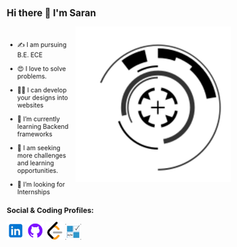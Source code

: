 ## Hi there 👋 I'm Saran

<img align="right" height="350" width="350" src="https://raw.githubusercontent.com/saran-3012/automatic-svg-spinner/main/spinner-color.svg" alt="Spinner">

<br />

- ✍️ I am pursuing B.E. ECE

- 😍 I love to solve problems.
  
- 👨‍💻 I can develop your designs into websites
  
- 🌱 I’m currently learning Backend frameworks
  
- 🧐 I am seeking more challenges and learning opportunities.
  
- 🤔 I’m looking for Internships

### Social & Coding Profiles:
<a href="https://www.linkedin.com/in/saran3012/"><img width="40" height="40" src="https://raw.githubusercontent.com/saran-3012/saran-3012/main/assets/linked-in.svg" alt="LinkedIn"/></a>
<a href="https://github.com/saran-3012"><img width="40" height="40" src="https://raw.githubusercontent.com/saran-3012/saran-3012/main/assets/git-hub.svg" alt="GitHub"/></a>
<a href="https://leetcode.com/u/saran_3012/"><img width="40" height="40" src="https://raw.githubusercontent.com/saran-3012/saran-3012/main/assets/leet-code.svg" alt="LeetCode"/></a>
<a href="https://www.skillrack.com/faces/resume.xhtml?id=355224&key=b99ff2d43db8b98c8a11e06da74ea68d2a8ec781"><img width="35" height="35" src="https://raw.githubusercontent.com/saran-3012/saran-3012/main/assets/skill-rack.svg" alt="SkillRack"/></a>
